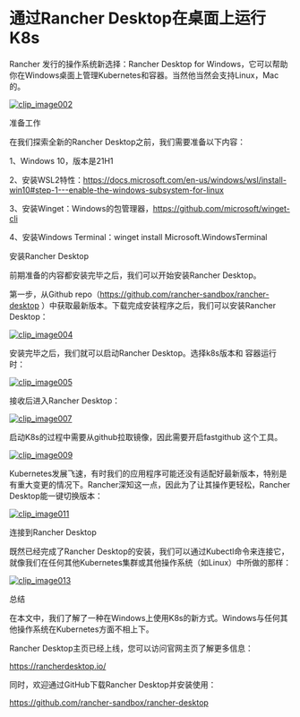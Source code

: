 # 通过Rancher Desktop在桌面上运行K8s

Rancher 发行的操作系统新选择：Rancher Desktop for Windows，它可以帮助你在Windows桌面上管理Kubernetes和容器。当然他当然会支持Linux，Mac的。

[![clip_image002](https://img2020.cnblogs.com/blog/510/202201/510-20220103101625573-1228544541.jpg)](https://img2020.cnblogs.com/blog/510/202201/510-20220103101625157-1198363946.jpg)

准备工作

在我们探索全新的Rancher Desktop之前，我们需要准备以下内容：

1、Windows 10，版本是21H1

2、安装WSL2特性：https://docs.microsoft.com/en-us/windows/wsl/install-win10#step-1---enable-the-windows-subsystem-for-linux

3、安装Winget：Windows的包管理器，https://github.com/microsoft/winget-cli

4、安装Windows Terminal：winget install Microsoft.WindowsTerminal

安装Rancher Desktop

前期准备的内容都安装完毕之后，我们可以开始安装Rancher Desktop。

第一步，从Github repo（https://github.com/rancher-sandbox/rancher-desktop ）中获取最新版本。下载完成安装程序之后，我们可以安装Rancher Desktop：

[![clip_image004](https://img2020.cnblogs.com/blog/510/202201/510-20220103101542393-2143467192.jpg)](https://img2020.cnblogs.com/blog/510/202201/510-20220103101541938-592822917.jpg)

安装完毕之后，我们就可以启动Rancher Desktop。选择k8s版本和 容器运行时：

[![clip_image005](https://img2020.cnblogs.com/blog/510/202201/510-20220103101543220-1020823421.png)](https://img2020.cnblogs.com/blog/510/202201/510-20220103101542766-403392436.png)

接收后进入Rancher Desktop：

[![clip_image007](https://img2020.cnblogs.com/blog/510/202201/510-20220103101544073-2119325057.jpg)](https://img2020.cnblogs.com/blog/510/202201/510-20220103101543654-1904157683.jpg)

启动K8s的过程中需要从github拉取镜像，因此需要开启fastgithub 这个工具。

[![clip_image009](https://img2020.cnblogs.com/blog/510/202201/510-20220103101544882-1427312410.jpg)](https://img2020.cnblogs.com/blog/510/202201/510-20220103101544451-1178268043.jpg)

Kubernetes发展飞速，有时我们的应用程序可能还没有适配好最新版本，特别是有重大变更的情况下。Rancher深知这一点，因此为了让其操作更轻松，Rancher Desktop能一键切换版本：

[![clip_image011](https://img2020.cnblogs.com/blog/510/202201/510-20220103101545703-757280280.jpg)](https://img2020.cnblogs.com/blog/510/202201/510-20220103101545296-1443966804.jpg)

连接到Rancher Desktop

既然已经完成了Rancher Desktop的安装，我们可以通过Kubectl命令来连接它，就像我们在任何其他Kubernetes集群或其他操作系统（如Linux）中所做的那样：

[![clip_image013](https://img2020.cnblogs.com/blog/510/202201/510-20220103101546501-507194015.jpg)](https://img2020.cnblogs.com/blog/510/202201/510-20220103101546110-880833735.jpg)

总结

在本文中，我们了解了一种在Windows上使用K8s的新方式。Windows与任何其他操作系统在Kubernetes方面不相上下。

Rancher Desktop主页已经上线，您可以访问官网主页了解更多信息：

https://rancherdesktop.io/

同时，欢迎通过GitHub下载Rancher Desktop并安装使用：

https://github.com/rancher-sandbox/rancher-desktop